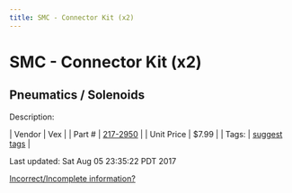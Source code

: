 ```yaml
---
title: SMC - Connector Kit (x2)
---
```


# SMC - Connector Kit (x2)
## Pneumatics / Solenoids
Description: 	 

| Vendor | Vex | 
| Part # | [217-2950](http://www.vexrobotics.com/solenoids-and-manifolds.html) | 
| Unit Price | $7.99 | 
| Tags: | [suggest tags](https://docs.google.com/forms/d/e/1FAIpQLSeWyY8v3RgOty-MyWmh9U0iivNYN_molChYyS-0U-o-kOAv_g/viewform) | 

Last updated: Sat Aug 05 23:35:22 PDT 2017

 [Incorrect/Incomplete information?](https://docs.google.com/forms/d/e/1FAIpQLSeWyY8v3RgOty-MyWmh9U0iivNYN_molChYyS-0U-o-kOAv_g/viewform)